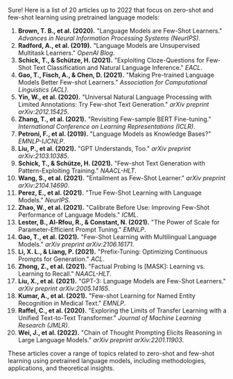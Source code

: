 Sure! Here is a list of 20 articles up to 2022 that focus on zero-shot and few-shot learning using pretrained language models:

1. **Brown, T. B., et al. (2020).** "Language Models are Few-Shot Learners." *Advances in Neural Information Processing Systems (NeurIPS)*.
2. **Radford, A., et al. (2019).** "Language Models are Unsupervised Multitask Learners." *OpenAI Blog*.
3. **Schick, T., & Schütze, H. (2021).** "Exploiting Cloze-Questions for Few-Shot Text Classification and Natural Language Inference." *EACL*.
4. **Gao, T., Fisch, A., & Chen, D. (2021).** "Making Pre-trained Language Models Better Few-shot Learners." *Association for Computational Linguistics (ACL)*.
5. **Yin, W., et al. (2020).** "Universal Natural Language Processing with Limited Annotations: Try Few-shot Text Generation." *arXiv preprint arXiv:2012.15425*.
6. **Zhang, T., et al. (2021).** "Revisiting Few-sample BERT Fine-tuning." *International Conference on Learning Representations (ICLR)*.
7. **Petroni, F., et al. (2019).** "Language Models as Knowledge Bases?" *EMNLP-IJCNLP*.
8. **Liu, P., et al. (2021).** "GPT Understands, Too." *arXiv preprint arXiv:2103.10385*.
9. **Schick, T., & Schütze, H. (2021).** "Few-shot Text Generation with Pattern-Exploiting Training." *NAACL-HLT*.
10. **Wang, S., et al. (2021).** "Entailment as Few-Shot Learner." *arXiv preprint arXiv:2104.14690*.
11. **Perez, E., et al. (2021).** "True Few-Shot Learning with Language Models." *NeurIPS*.
12. **Zhao, W., et al. (2021).** "Calibrate Before Use: Improving Few-Shot Performance of Language Models." *ICML*.
13. **Lester, B., Al-Rfou, R., & Constant, N. (2021).** "The Power of Scale for Parameter-Efficient Prompt Tuning." *EMNLP*.
14. **Gao, T., et al. (2021).** "Few-Shot Learning with Multilingual Language Models." *arXiv preprint arXiv:2106.16171*.
15. **Li, X. L., & Liang, P. (2021).** "Prefix-Tuning: Optimizing Continuous Prompts for Generation." *ACL*.
16. **Zhong, Z., et al. (2021).** "Factual Probing Is [MASK]: Learning vs. Learning to Recall." *NAACL-HLT*.
17. **Liu, X., et al. (2021).** "GPT-3: Language Models are Few-Shot Learners." *arXiv preprint arXiv:2005.14165*.
18. **Kumar, A., et al. (2021).** "Few-shot Learning for Named Entity Recognition in Medical Text." *EMNLP*.
19. **Raffel, C., et al. (2020).** "Exploring the Limits of Transfer Learning with a Unified Text-to-Text Transformer." *Journal of Machine Learning Research (JMLR)*.
20. **Wei, J., et al. (2022).** "Chain of Thought Prompting Elicits Reasoning in Large Language Models." *arXiv preprint arXiv:2201.11903*.

These articles cover a range of topics related to zero-shot and few-shot learning using pretrained language models, including methodologies, applications, and theoretical insights.